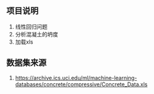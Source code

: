 ## 项目说明
1. 线性回归问题
2. 分析混凝土的坍度
3. 加载xls

## 数据集来源
1. https://archive.ics.uci.edu/ml/machine-learning-databases/concrete/compressive/Concrete_Data.xls